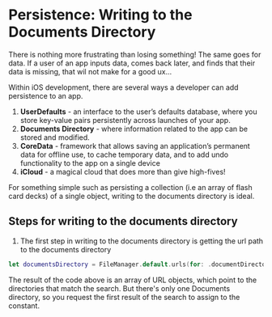 # Persistence: Writing to the Documents Directory 
There is nothing more frustrating than losing something! The same goes for data. If a user of an app inputs data, comes back later, and finds that their data is missing, that wil not make for a good ux...

Within iOS development, there are several ways a developer can add persistence to an app.
1. **UserDefaults** - an interface to the user’s defaults database, where you store key-value pairs persistently across launches of your app.
2. **Documents Directory** - where information related to the app can be stored and modified.
3. **CoreData** - framework that allows saving an application’s permanent data for offline use, to cache temporary data, and to add undo functionality to the app on a single device
4. **iCloud** - a magical cloud that does more than give high-fives!

For something simple such as persisting a collection (i.e an array of flash card decks) of a single object, writing to the documents directory is ideal.

## Steps for writing to the documents directory 
1. The first step in writing to the documents directory is getting the url path to the documents directory 
``` Swift
let documentsDirectory = FileManager.default.urls(for: .documentDirectory, in: .userDomainMask)[0] // or .first!

```
The result of the code above is an array of URL objects, which point to the directories that match the search. But there's only one Documents directory, so you request the first result of the search to assign to the constant.
